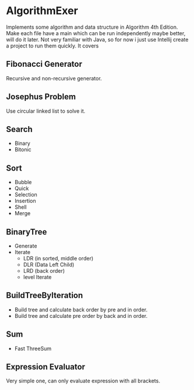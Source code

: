 # AlgorithmExer
Implements some algorithm and data structure in Algorithm 4th Edition.
Make each file have a main which can be run independently maybe better, will do it later.
Not very familiar with Java, so for now i just use Intellij create a project to run them quickly.
It covers

## Fibonacci Generator
Recursive and non-recursive generator.

## Josephus Problem
Use circular linked list to solve it.

## Search
 - Binary
 - Bitonic

## Sort
 - Bubble
 - Quick
 - Selection
 - Insertion
 - Shell
 - Merge

## BinaryTree
 - Generate
 - Iterate
   - LDR (in sorted, middle order)
   - DLR (Data Left Child)
   - LRD (back order)
   - level Iterate

## BuildTreeByIteration
 - Build tree and calculate back order by pre and in order.
 - Build tree and calculate pre order by back and in order.

## Sum
 - Fast ThreeSum

## Expression Evaluator
Very simple one, can only evaluate expression with all brackets.


